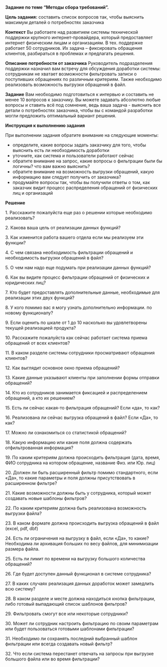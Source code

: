 ﻿**Задание по теме “Методы сбора требований”.**

**Цель задания:** составить список вопросов так, чтобы выяснить максимум деталей о потребностях заказчика

**Контекст**
Вы работаете над развитием системы технической поддержки крупного интернет-провайдера, который предоставляет интернет физическим лицам и организациям.
В тех. поддержке работает 50 сотрудников. Их задача – фиксировать обращения клиентов, разбираться в проблемах и предлагать решения.

**Описание потребности от заказчика**
Руководитель подразделения поддержки назначил вам встречу для обсуждения доработки системы: сотрудникам не хватает возможности фильтровать записи о поступивших обращениях по различным критериям. Также необходимо реализовать возможность выгрузки обращений в файл.

**Задание**
Вам необходимо подготовиться к интервью и составить не менее 10 вопросов к заказчику.
Вы можете задавать абсолютно любые вопросы и ставить всё под сомнение, ведь ваша задача - выяснить все детали о потребностях заказчика, чтобы вы с командой разработки могли предложить оптимальный вариант решения.

**Инструкция к выполнению задания**

При выполнении задания обратите внимание на следующие моменты:

- определите, какие вопросы задать заказчику для того, чтобы выяснить есть ли необходимость доработки
- уточните, как система и пользователи работают сейчас
- обратите внимание на запрос, какие вопросы о фильтрации были бы логичны? что вам важно выяснить?
- обратите внимание на возможность выгрузки обращений, какую информацию вам следует получить от заказчика?
- продумайте вопросы так, чтобы вы получили ответы о том, как заказчик видит процесс распределения обращений от физических лиц и организаций

**Решение**

1\.      Расскажите пожалуйста еще раз о решении которые необходимо реализовать?

2\.      Какова ваша цель от реализации данных функций?

3\.      Как изменится работа вашего отдела если мы реализуем эти функции?

4\.      С чем связана необходимость фильтрации обращений и необходимость выгрузки обращений в файл?

5\.      О чем нам надо еще подумать при реализации данных функций?

6\.      Как вы видите процесс фильтрации обращений от физических и юридических лиц?

7\.      Кто будет предоставлять дополнительные данные, необходимые для реализации этих двух функций?

8\.      У кого помимо вас я могу узнать дополнительно информации. по новому функционалу?

9\.      Если оценить по шкале от 1 до 10 насколько вы удовлетворены текущей реализацией продукта?

10\.   Расскажите пожалуйста как сейчас работает система приема обращений от всех клиентов?

11\.   В каком разделе системы сотрудники просматривают обращения клиентов?

12\.   Как выглядит основное окно приема обращений?

13\.   Какие данные указывают клиенты при заполнении формы отправки обращений?

14\.   Кто из сотрудников занимается фиксацией и распределением обращений, а кто их решением?

15\.   Есть ли сейчас какая-то фильтрация обращений? Если «да», то как?

16\.   Реализована ли сейчас выгрузка обращений в файл? Если «Да», то как?

17\.   Можно ли ознакомиться со статистикой  обращений?

18\.   Какую информацию или какие поля должна содержать отфильтрованная информация?

19\.   По каким критериям должна происходить фильтрация (дата, время, ФИО сотрудника на котором обращение, название Физ. или Юр. лиц)

20\.   Должен ли быть расширенный фильтр помимо стандартного, если «Да», то какие параметры и поля должны присутствовать в расширенном фильтре?

21\.   Какие возможности должны быть у сотрудника, который может создавать новые шаблоны фильтров?

22\.   По каким критериям должна быть реализована возможность выгрузки файла?

23\.   В каком формате должна происходить выгрузка обращений в файл (excel, pdf, dbf)

24\.   Есть ли ограничения на выгрузку в файл, если «Да», то какие? Необходима ли архивация больших по весу файлов, для минимизации размера файла.

25\.   Есть ли лимит по времени на выгрузку большого количества обращений?

26\.   Где будет доступен данный функционал в системе сотрудника?

27\.   В каких случаях реализация данных доработок может замедлить всю систему?

28\.   В каком разделе и месте должна находиться кнопка фильтрации, либо готовый выпадающий список шаблонов фильтров?

29\.   Фильтровать смогут все или некоторые сотрудники?

30\.   Может ли сотрудник настроить фильтрацию по своим параметрам или будет пользоваться готовыми шаблонами фильтрации?

31\.   Необходимо ли сохранять последний выбранный шаблон фильтрации или всегда создавать новый фильтр?

32\.   Что если система перестанет отвечать на запросы при выгрузке большого файла или во время фильтрации?


